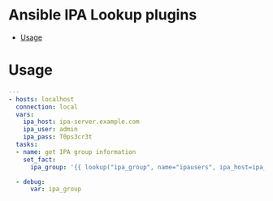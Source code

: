 Ansible IPA Lookup plugins
==========

- [Usage](#usage)

# Usage
```yaml
---
- hosts: localhost
  connection: local
  vars:
    ipa_host: ipa-server.example.com
    ipa_user: admin
    ipa_pass: T0ps3cr3t
  tasks:
  - name: get IPA group information
    set_fact:
      ipa_group: '{{ lookup("ipa_group", name="ipausers", ipa_host=ipa_host, ipa_user=ipa_user, ipa_pass=ipa_pass) }}'

  - debug:
      var: ipa_group
```
